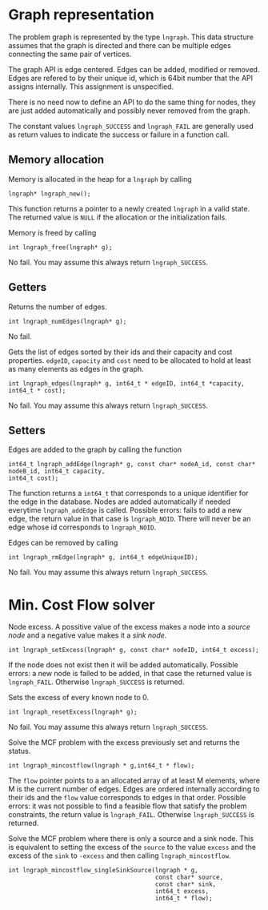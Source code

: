 Graph representation
===
The problem graph is represented by the type `lngraph`.
This data structure assumes that the graph is directed and there can be multiple edges connecting
the same pair of vertices.

The graph API is edge centered. Edges can be added, modified or removed.
Edges are refered to by their unique id, which is 64bit number that the API assigns internally.
This assignment is unspecified.

There is no need now to define an API to do the same thing for nodes, they are just added
automatically and possibly never removed from the graph. 

The constant values `lngraph_SUCCESS` and `lngraph_FAIL` are generally used as return values to
indicate the success or failure in a function call.

Memory allocation
---
Memory is allocated in the heap for a `lngraph` by calling
```
lngraph* lngraph_new();
```
This function returns a pointer to a newly created `lngraph` in a valid state.
The returned value is `NULL` if the allocation or the initialization fails.

Memory is freed by calling
```
int lngraph_free(lngraph* g);
```
No fail. You may assume this always return `lngraph_SUCCESS`.

Getters
---
Returns the number of edges.
```
int lngraph_numEdges(lngraph* g);
```
No fail.


Gets the list of edges sorted by their ids and their capacity and cost properties.
`edgeID`, `capacity` and `cost` need to be allocated to hold at least as many elements as edges in
the graph.
```
int lngraph_edges(lngraph* g, int64_t * edgeID, int64_t *capacity, int64_t * cost);
```
No fail. You may assume this always return `lngraph_SUCCESS`.


Setters
---
Edges are added to the graph by calling the function
```
int64_t lngraph_addEdge(lngraph* g, const char* nodeA_id, const char* nodeB_id, int64_t capacity,
int64_t cost);
```
The function returns a `int64_t` that corresponds to a unique identifier for the edge in the
database.
Nodes are added automatically if needed everytime `lngraph_addEdge` is called.
Possible errors: fails to add a new edge, the return value in that case is `lngraph_NOID`.
There will never be an edge whose id corresponds to `lngraph_NOID`.

Edges can be removed by calling
```
int lngraph_rmEdge(lngraph* g, int64_t edgeUniqueID);
```
No fail. You may assume this always return `lngraph_SUCCESS`.


Min. Cost Flow solver
===

Node excess. A possitive value of the excess makes a node into a *source node*
and a negative value makes it a *sink node*.
```
int lngraph_setExcess(lngraph* g, const char* nodeID, int64_t excess);
```
If the node does not exist then it will be added automatically.
Possible errors: a new node is failed to be added, in that case the returned value is `lngraph_FAIL`.
Otherwise `lngraph_SUCCESS` is returned.


Sets the excess of every known node to 0.
```
int lngraph_resetExcess(lngraph* g);
```
No fail. You may assume this always return `lngraph_SUCCESS`.

Solve the MCF problem with the excess previously set and returns the status.
```
int lngraph_mincostflow(lngraph * g,int64_t * flow);
```
The `flow` pointer points to a an allocated array of at least M elements, where M is the current
number of edges. Edges are ordered internally according to their ids and the `flow` value
corresponds to edges in that order. 
Possible errors: it was not possible to find a feasible flow that satisfy the problem constraints,
the return value is `lngraph_FAIL`. 
Otherwise `lngraph_SUCCESS` is returned.

Solve the MCF problem where there is only a source and a sink node.
This is equivalent to setting the excess of the `source` to the value `excess`
and the excess of the `sink` to `-excess` and then calling `lngraph_mincostflow`.
```
int lngraph_mincostflow_singleSinkSource(lngraph * g, 
                                         const char* source, 
                                         const char* sink,
                                         int64_t excess,
                                         int64_t * flow);
```
